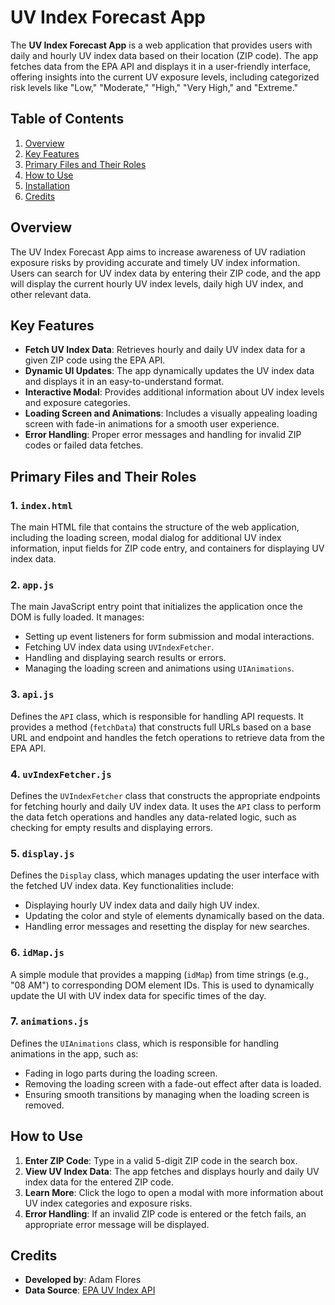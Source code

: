 <!-- @format -->

# UV Index Forecast App

The **UV Index Forecast App** is a web application that provides users with daily and hourly UV index data based on their location (ZIP code). The app fetches data from the EPA API and displays it in a user-friendly interface, offering insights into the current UV exposure levels, including categorized risk levels like "Low," "Moderate," "High," "Very High," and "Extreme."

## Table of Contents

1. [Overview](#overview)
2. [Key Features](#key-features)
3. [Primary Files and Their Roles](#primary-files-and-their-roles)
4. [How to Use](#how-to-use)
5. [Installation](#installation)
6. [Credits](#credits)

## Overview

The UV Index Forecast App aims to increase awareness of UV radiation exposure risks by providing accurate and timely UV index information. Users can search for UV index data by entering their ZIP code, and the app will display the current hourly UV index levels, daily high UV index, and other relevant data.

## Key Features

- **Fetch UV Index Data**: Retrieves hourly and daily UV index data for a given ZIP code using the EPA API.
- **Dynamic UI Updates**: The app dynamically updates the UV index data and displays it in an easy-to-understand format.
- **Interactive Modal**: Provides additional information about UV index levels and exposure categories.
- **Loading Screen and Animations**: Includes a visually appealing loading screen with fade-in animations for a smooth user experience.
- **Error Handling**: Proper error messages and handling for invalid ZIP codes or failed data fetches.

## Primary Files and Their Roles

### 1. `index.html`

The main HTML file that contains the structure of the web application, including the loading screen, modal dialog for additional UV index information, input fields for ZIP code entry, and containers for displaying UV index data.

### 2. `app.js`

The main JavaScript entry point that initializes the application once the DOM is fully loaded. It manages:

- Setting up event listeners for form submission and modal interactions.
- Fetching UV index data using `UVIndexFetcher`.
- Handling and displaying search results or errors.
- Managing the loading screen and animations using `UIAnimations`.

### 3. `api.js`

Defines the `API` class, which is responsible for handling API requests. It provides a method (`fetchData`) that constructs full URLs based on a base URL and endpoint and handles the fetch operations to retrieve data from the EPA API.

### 4. `uvIndexFetcher.js`

Defines the `UVIndexFetcher` class that constructs the appropriate endpoints for fetching hourly and daily UV index data. It uses the `API` class to perform the data fetch operations and handles any data-related logic, such as checking for empty results and displaying errors.

### 5. `display.js`

Defines the `Display` class, which manages updating the user interface with the fetched UV index data. Key functionalities include:

- Displaying hourly UV index data and daily high UV index.
- Updating the color and style of elements dynamically based on the data.
- Handling error messages and resetting the display for new searches.

### 6. `idMap.js`

A simple module that provides a mapping (`idMap`) from time strings (e.g., "08 AM") to corresponding DOM element IDs. This is used to dynamically update the UI with UV index data for specific times of the day.

### 7. `animations.js`

Defines the `UIAnimations` class, which is responsible for handling animations in the app, such as:

- Fading in logo parts during the loading screen.
- Removing the loading screen with a fade-out effect after data is loaded.
- Ensuring smooth transitions by managing when the loading screen is removed.

## How to Use

1. **Enter ZIP Code**: Type in a valid 5-digit ZIP code in the search box.
2. **View UV Index Data**: The app fetches and displays hourly and daily UV index data for the entered ZIP code.
3. **Learn More**: Click the logo to open a modal with more information about UV index categories and exposure risks.
4. **Error Handling**: If an invalid ZIP code is entered or the fetch fails, an appropriate error message will be displayed.

## Credits

- **Developed by**: Adam Flores
- **Data Source**: [EPA UV Index API](https://www.epa.gov/enviro/web-services#uvindex)
